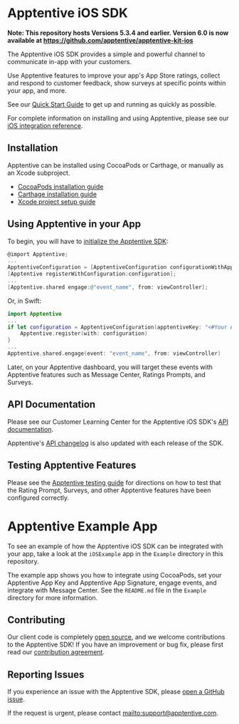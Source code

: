 # Apptentive iOS SDK

**Note: This repository hosts Versions 5.3.4 and earlier. Version 6.0 is now available at https://github.com/apptentive/apptentive-kit-ios**

The Apptentive iOS SDK provides a simple and powerful channel to communicate in-app with your customers.

Use Apptentive features to improve your app's App Store ratings, collect and respond to customer feedback, show surveys at specific points within your app, and more.

See our [Quick Start Guide](https://learn.apptentive.com/knowledge-base/ios-quick-start/) to get up and running as quickly as possible. 

For complete information on installing and using Apptentive, please see our [iOS integration reference](https://learn.apptentive.com/knowledge-base/ios-integration-reference/).

## Installation

Apptentive can be installed using CocoaPods or Carthage, or manually as an Xcode subproject. 

 - [CocoaPods installation guide](https://learn.apptentive.com/knowledge-base/ios-integration-reference/#cocoapods)
 - [Carthage installation guide](https://learn.apptentive.com/knowledge-base/ios-integration-reference/#carthage)
 - [Xcode project setup guide](https://learn.apptentive.com/knowledge-base/ios-integration-reference/#subproject)

## Using Apptentive in your App

To begin, you will have to [initialize the Apptentive SDK](https://learn.apptentive.com/knowledge-base/ios-integration-reference/#initialize-apptentive):

``` objective-c
@import Apptentive;
...
ApptentiveConfiguration = [ApptentiveConfiguration configurationWithApptentiveKey:@"<#Your Apptentive App Key#>" apptentiveSignature:@"<#Your Apptentive App Signature#>"];
[Apptentive registerWithConfiguration:configuration];
...
[Apptentive.shared engage:@"event_name", from: viewController];
```

Or, in Swift:

``` Swift
import Apptentive
...
if let configuration = ApptentiveConfiguration(apptentiveKey: "<#Your Apptentive App Key#>", apptentiveSignature: "<#Your Apptentive App Signature#>") {
	Apptentive.register(with: configuration)
}
...
Apptentive.shared.engage(event: "event_name", from: viewController)
```

Later, on your Apptentive dashboard, you will target these events with Apptentive features such as Message Center, Ratings Prompts, and Surveys.

## API Documentation

Please see our Customer Learning Center for the Apptentive iOS SDK's [API documentation](https://learn.apptentive.com/knowledge-base/ios-sdk-api/).

Apptentive's [API changelog](docs/APIChanges.md) is also updated with each release of the SDK.

## Testing Apptentive Features

Please see the [Apptentive testing guide](https://learn.apptentive.com/knowledge-base/testing-your-apptentive-integration-ios/) for directions on how to test that the Rating Prompt, Surveys, and other Apptentive features have been configured correctly.

# Apptentive Example App

To see an example of how the Apptentive iOS SDK can be integrated with your app, take a look at the `iOSExample` app in the `Example` directory in this repository.

The example app shows you how to integrate using CocoaPods, set your Apptentive App Key and Apptentive App Signature, engage events, and integrate with Message Center. See the `README.md` file in the `Example` directory for more information.

## Contributing

Our client code is completely [open source](LICENSE.txt), and we welcome contributions to the Apptentive SDK! If you have an improvement or bug fix, please first read our [contribution agreement](CONTRIBUTING.md).

## Reporting Issues

If you experience an issue with the Apptentive SDK, please [open a GitHub issue](https://github.com/apptentive/apptentive-ios/issues?direction=desc&sort=created&state=open).

If the request is urgent, please contact <mailto:support@apptentive.com>.
